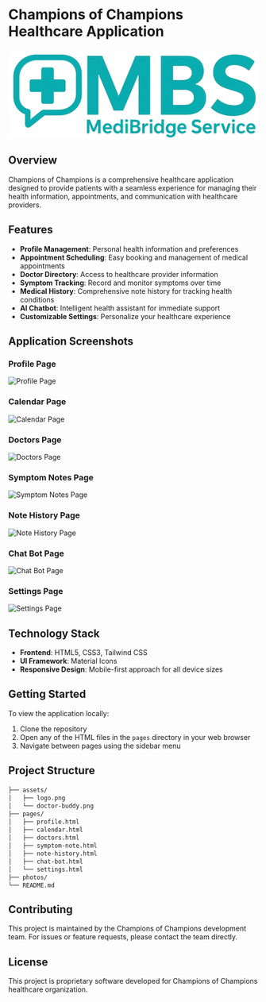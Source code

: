 # Champions of Champions Healthcare Application

![Logo](assets/logo.png)

## Overview

Champions of Champions is a comprehensive healthcare application designed to provide patients with a seamless experience for managing their health information, appointments, and communication with healthcare providers.

## Features

- **Profile Management**: Personal health information and preferences
- **Appointment Scheduling**: Easy booking and management of medical appointments
- **Doctor Directory**: Access to healthcare provider information
- **Symptom Tracking**: Record and monitor symptoms over time
- **Medical History**: Comprehensive note history for tracking health conditions
- **AI Chatbot**: Intelligent health assistant for immediate support
- **Customizable Settings**: Personalize your healthcare experience

## Application Screenshots

### Profile Page
![Profile Page](photos/profile.png)

### Calendar Page
![Calendar Page](photos/calendar.png)

### Doctors Page
![Doctors Page](photos/doctors.png)

### Symptom Notes Page
![Symptom Notes Page](photos/symptom-note.png)

### Note History Page
![Note History Page](photos/note-history.png)

### Chat Bot Page
![Chat Bot Page](photos/chat-bot.png)

### Settings Page
![Settings Page](photos/settings.png)

## Technology Stack

- **Frontend**: HTML5, CSS3, Tailwind CSS
- **UI Framework**: Material Icons
- **Responsive Design**: Mobile-first approach for all device sizes

## Getting Started

To view the application locally:

1. Clone the repository
2. Open any of the HTML files in the `pages` directory in your web browser
3. Navigate between pages using the sidebar menu

## Project Structure

```
├── assets/
│   ├── logo.png
│   └── doctor-buddy.png
├── pages/
│   ├── profile.html
│   ├── calendar.html
│   ├── doctors.html
│   ├── symptom-note.html
│   ├── note-history.html
│   ├── chat-bot.html
│   └── settings.html
├── photos/
└── README.md
```

## Contributing

This project is maintained by the Champions of Champions development team. For issues or feature requests, please contact the team directly.

## License

This project is proprietary software developed for Champions of Champions healthcare organization.